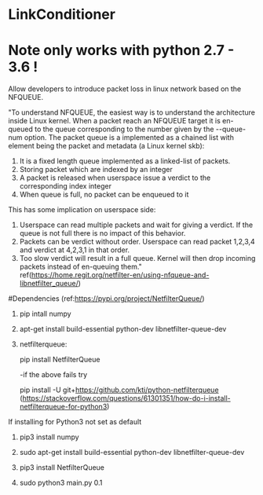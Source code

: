 # LinkConditioner 
# Note only works with python 2.7 - 3.6 !

Allow developers to introduce packet loss in linux network based on the NFQUEUE.


"To understand NFQUEUE, the easiest way is to understand the architecture inside Linux kernel. When a packet reach an NFQUEUE target it is en-queued to the queue corresponding to the number given by the --queue-num option. The packet queue is a implemented as a chained list with element being the packet and metadata (a Linux kernel skb):

1. It is a fixed length queue implemented as a linked-list of packets.
2. Storing packet which are indexed by an integer
3. A packet is released when userspace issue a verdict to the corresponding index integer
4. When queue is full, no packet can be enqueued to it

This has some implication on userspace side:

1. Userspace can read multiple packets and wait for giving a verdict. If the queue is not full there is no impact of this behavior.
2. Packets can be verdict without order. Userspace can read packet 1,2,3,4 and verdict at 4,2,3,1 in that order.
3. Too slow verdict will result in a full queue. Kernel will then drop incoming packets instead of en-queuing them." ref(https://home.regit.org/netfilter-en/using-nfqueue-and-libnetfilter_queue/)

#Dependencies (ref:https://pypi.org/project/NetfilterQueue/)
1. pip intall numpy
2. apt-get install build-essential python-dev libnetfilter-queue-dev
3. netfilterqueue:

   pip install NetfilterQueue
   
    -if the above fails try
 
   pip install -U git+https://github.com/kti/python-netfilterqueue
   (https://stackoverflow.com/questions/61301351/how-do-i-install-netfilterqueue-for-python3)

If installing for Python3 not set as default
1. pip3 install numpy
2. sudo apt-get install build-essential python-dev libnetfilter-queue-dev
3. pip3 install NetfilterQueue

4. sudo python3 main.py 0.1
